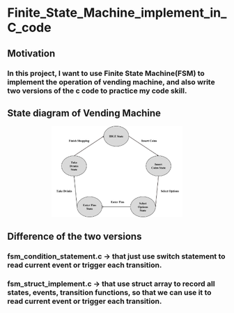# Finite_State_Machine_implement_in_C_code

## Motivation
### In this project, I want to use Finite State Machine(FSM) to implement the operation of vending machine, and also write two versions of the c code to practice my code skill.

## State diagram of Vending Machine
<p align="center"> 
<img src="https://github.com/explore23556/Finite_State_Machine_implement_in_C_code/blob/main/FSM.png"; width="60%";/>
</p> 

## Difference of the two versions
### fsm_condition_statement.c -> that just use switch statement to read current event or trigger each transition.
### fsm_struct_implement.c -> that use struct array to record all states, events, transition functions, so that we can use it to read current event or trigger each transition.
